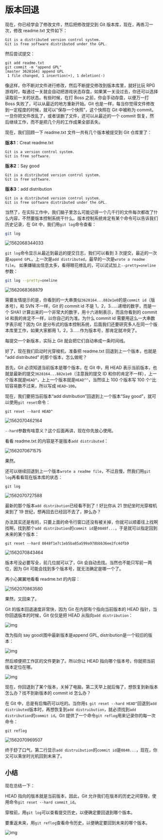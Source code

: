 # 版本回退

现在，你已经学会了修改文件，然后把修改提交到 Git 版本库，现在，再练习一次，修改 readme.txt 文件如下：

```
Git is a distributed version control system.
Git is free software distributed under the GPL.
```

然后尝试提交：

```
git add readme.txt
git commit -m "append GPL"
[master 3628164] append GPL
 1 file changed, 1 insertion(+), 1 deletion(-)
```

 

像这样，你不断对文件进行修改，然后不断提交修改到版本库里，就好比玩 RPG 游戏时，每通过一关就会自动把游戏状态存盘，如果某一关没过去，你还可以选择读取前一关的状态。有些时候，在打 Boss 之前，你会手动存盘，以便万一打 Boss 失败了，可以从最近的地方重新开始。Git 也是一样，每当你觉得文件修改到一定程度的时候，就可以“保存一个快照”，这个快照在 Git 中被称为 commit。一旦你把文件改乱了，或者误删了文件，还可以从最近的一个 commit 恢复，然后继续工作，而不是把几个月的工作成果全部丢失。

 

现在，我们回顾一下 readme.txt 文件一共有几个版本被提交到 Git 仓库里了：

 

**版本1**：Creat readme.txt

```
Git is a version control system.
Git is free software.
```

 

**版本2**：Say good

```
Git is a distributed version control system.
Git is free software.
```

 

**版本3**：add distribution

```
Git is a distributed version control system.
Git is free software distributed under the GPL.
```

 

当然了，在实际工作中，我们脑子里怎么可能记得一个几千行的文件每次都改了什么内容，不然要版本控制系统干什么。版本控制系统肯定有某个命令可以告诉我们历史记录，在 Git 中，我们用`git log`命令查看：

```bash
git log
```

 ![1562068344033](./Assert/1562068344033.png)

`git log`命令显示从最近到最远的提交日志，我们可以看到 3 次提交，最近的一次是`append GPL`，上一次是`add distributed`，最早的一次是`wrote a readme file`。 如果嫌输出信息太多，看得眼花缭乱的，可以试试加上`--pretty=oneline`参数：

 

```bash
git log --pretty=oneline
```

 ![1562068368879](.\Assert\1562068368879.png)

需要友情提示的是，你看到的一大串类似`3628164...882e1e0`的是`commit id`（版本号），和 SVN 不一样，Git 的 commit id 不是 1，2，3……递增的数字，而是一个 SHA1 计算出来的一个非常大的数字，用十六进制表示，而且你看到的 commit id 和我的肯定不一样，以你自己的为准。为什么 commit id 需要用这么一大串数字表示呢？因为 Git 是分布式的版本控制系统，后面我们还要研究多人在同一个版本库里工作，如果大家都用 1，2，3……作为版本号，那肯定就冲突了。

 

每提交一个新版本，实际上 Git 就会把它们自动串成一条时间线。

好了，现在我们启动时光穿梭机，准备把 readme.txt 回退到上一个版本，也就是 “add distributed” 的那个版本，怎么做呢？

 

首先，Git 必须知道当前版本是哪个版本，在 Git 中，用 HEAD 表示当前版本，也就是最新的提交`3628164...882e1e0`（注意我的提交 ID 和你的肯定不一样），上一个版本就是`HEAD^`，上上一个版本就是`HEAD^^`，当然往上 100 个版本写 100 个`^`比较容易数不过来，所以写成 `HEAD~100`。

现在，我们要把当前版本“add distribution”回退到上一个版本“Say good”，就可以使用`git reset`命令：

```
git reset --hard HEAD^
```

 ![1562070462164](.\Assert\1562070462164.png)

`--hard`参数有啥意义？这个后面再讲，现在你先放心使用。

 

看看 readme.txt 的内容是不是版本`add distributed`：

![1562070671575](.\Assert\1562070671575.png)

果然。

还可以继续回退到上一个版本`wrote a readme file`，不过且慢，然我们用`git log`再看看现在版本库的状态：

```
git log
```

 ![1562070727588](.\Assert\1562070727588.png)

最新的那个版本`add distribution`已经看不到了！好比你从 21 世纪坐时光穿梭机来到了 19 世纪，想再回去已经回不去了，肿么办？

 

办法其实还是有的，只要上面的命令行窗口还没有被关掉，你就可以顺着往上找啊找啊，找到那个`add distribution`的`commit id`是`0848f...`，于是就可以指定回到未来的某个版本：

 

```
git reset --hard 0848f1e7c1eb5ba85a599a978bbb36ee2fc4dfb9
```

 ![1562070843464](.\Assert\1562070843464.png)

版本号没必要写全，前几位就可以了，Git 会自动去找。当然也不能只写前一两位，因为 Git 可能会找到多个版本号，就无法确定是哪一个了。

 

再小心翼翼地看看 readme.txt 的内容：

![1562070863580](.\Assert\1562070863580.png)

果然，又回来了。

 

Git 的版本回退速度非常快，因为 Git 在内部有个指向当前版本的 HEAD 指针，当你回退版本的时候，Git 仅仅是把 HEAD 从指向`add distribution`：

 

![img](http://wiki.jikexueyuan.com/project/git-tutorial/images/git7.jpg)

改为指向 say good(图中最新版本是append GPL, distribution是一个较旧的版本：

 

![img](http://wiki.jikexueyuan.com/project/git-tutorial/images/git8.jpg)

 

然后顺便把工作区的文件更新了。所以你让 HEAD 指向哪个版本号，你就把当前版本定位在哪。

![img](http://wiki.jikexueyuan.com/project/git-tutorial/images/git-reset.gif)

 

现在，你回退到了某个版本，关掉了电脑，第二天早上就后悔了，想恢复到新版本怎么办？找不到新版本的 commit id 怎么办？

 

在 Git 中，总是有后悔药可以吃的。当你用`$ git reset --hard HEAD^`回退到`add distributed`版本时，再想恢复到`add distruibution`，就必须找到`add distribution`的`commit id`。Git 提供了一个命令`git reflog`用来记录你的每一次命令：

 ```
git reflog
 ```

![1562070969507](.\Assert\1562070969507.png)



终于舒了口气，第二行显示`add distruibution`的`commit id`是`0848...`，现在，你又可以乘坐时光机回到未来了。

 

 

## 小结

 

现在总结一下：

 

HEAD 指向的版本就是当前版本，因此，Git 允许我们在版本的历史之间穿梭，使用命令`git reset --hard commit_id`。

 

穿梭前，用`git log`可以查看提交历史，以便确定要回退到哪个版本。

 

要重返未来，用`git reflog`查看命令历史，以便确定要回到未来的哪个版本。

 

![img](http://wiki.jikexueyuan.com/project/git-tutorial/images/git-reset.gif)